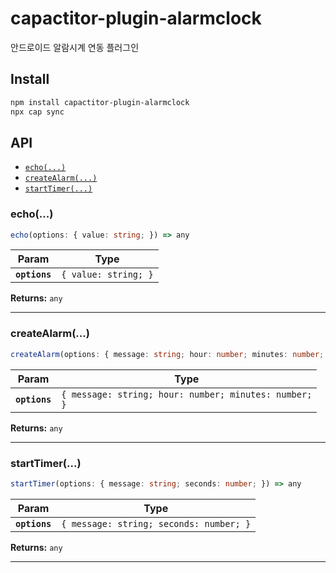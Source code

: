 # capactitor-plugin-alarmclock

안드로이드 알람시계 연동 플러그인

## Install

```bash
npm install capactitor-plugin-alarmclock
npx cap sync
```

## API

<docgen-index>

* [`echo(...)`](#echo)
* [`createAlarm(...)`](#createalarm)
* [`startTimer(...)`](#starttimer)

</docgen-index>

<docgen-api>
<!--Update the source file JSDoc comments and rerun docgen to update the docs below-->

### echo(...)

```typescript
echo(options: { value: string; }) => any
```

| Param         | Type                            |
| ------------- | ------------------------------- |
| **`options`** | <code>{ value: string; }</code> |

**Returns:** <code>any</code>

--------------------


### createAlarm(...)

```typescript
createAlarm(options: { message: string; hour: number; minutes: number; }) => any
```

| Param         | Type                                                             |
| ------------- | ---------------------------------------------------------------- |
| **`options`** | <code>{ message: string; hour: number; minutes: number; }</code> |

**Returns:** <code>any</code>

--------------------


### startTimer(...)

```typescript
startTimer(options: { message: string; seconds: number; }) => any
```

| Param         | Type                                               |
| ------------- | -------------------------------------------------- |
| **`options`** | <code>{ message: string; seconds: number; }</code> |

**Returns:** <code>any</code>

--------------------

</docgen-api>
